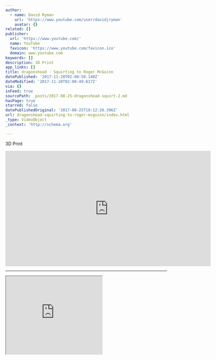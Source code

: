 ```yaml
---
author:
  - name: David Ryman
    url: 'https://www.youtube.com/user/davidjryman'
    avatar: {}
related: []
publisher:
  url: 'https://www.youtube.com/'
  name: YouTube
  favicon: 'https://www.youtube.com/favicon.ico'
  domain: www.youtube.com
keywords: []
description: 3D Print
app_links: []
title: dragonshead - Squirting to Roger McGuinn
datePublished: '2017-11-28T02:08:50.140Z'
dateModified: '2017-11-28T02:08:49.617Z'
via: {}
inFeed: true
sourcePath: _posts/2017-08-25-dragonshead-squirt-2.md
hasPage: true
starred: false
datePublishedOriginal: '2017-08-25T18:12:26.396Z'
url: dragonshead-squirting-to-roger-mcguinn/index.html
_type: VideoObject
_context: 'http://schema.org'

---
```

3D Print

<iframe src="https://cdn.embedly.com/widgets/media.html?src=https%3A%2F%2Fwww.youtube.com%2Fembed%2FLUxOCIYjEhI%3Ffeature%3Doembed&amp;url=http%3A%2F%2Fwww.youtube.com%2Fwatch%3Fv%3DLUxOCIYjEhI&amp;image=https%3A%2F%2Fi.ytimg.com%2Fvi%2FLUxOCIYjEhI%2Fhqdefault.jpg&amp;key=a715cf41cc93453ca338d350cd26f87b&amp;type=text%2Fhtml&amp;schema=youtube" width="640" height="360" scrolling="no" frameborder="0" allowfullscreen="" style=""></iframe>

---

<iframe src="https://the-grid.github.io/ed-userhtml/?g=eJxNUk1P4zAQvedXWEGiidTaLS3Q3SY9VNoDFy67e0IIufakdevYkcfJUhD_fSeQAjfPzPO8D7vQpmNGl2m1nQTvY7ouBLXWSYEqmCaus6p1KhrvMj1mOCZszl4TxjoZ2IHq6oCsZJrvIP6yUIOLuDn9kbt7WUOG-cP0cUVoU7HsO2ZzutMZrcpZgNgG12OGRSqAjDDgaMOKBtxomhn9AeMYFJWpEMo7ByrySirYen_kDqIA9_T3t0B95Ae8eK62tS1nlx0EJBNld8Vn00vZNHe6nC2ul4v5fLGcTW9vfiyv0349-eGNDMR97zVw4xBC3EDlA2SD33yVvGXaq7ZXOGajj6RGdDrrmByQ-Ed5virEkGOSFH3UykrE97StOULKtIxysg9Qlek-xgZ_CqGhA-sbEvzlS_laECOKxrY70iSGm1aefBvLFKN0WgY9tOX7i5XpNw40L0C4Wlp77uz9v0nPQHpiaD-Be3JPCqVFOP-G_zELtjQ" height="244" style=""></iframe>